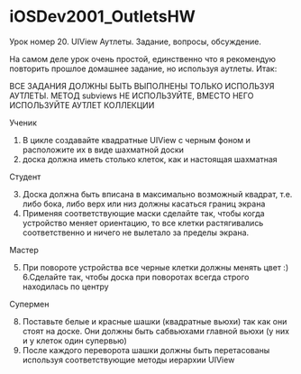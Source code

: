 # iOSDev2001_OutletsHW

Урок номер 20. UIView Аутлеты. Задание, вопросы, обсуждение.

На самом деле урок очень простой, единственно что я рекомендую повторить прошлое домашнее задание, но используя аутлеты. Итак:

ВСЕ ЗАДАНИЯ ДОЛЖНЫ БЫТЬ ВЫПОЛНЕНЫ ТОЛЬКО ИСПОЛЬЗУЯ АУТЛЕТЫ.
МЕТОД subviews НЕ ИСПОЛЬЗУЙТЕ, ВМЕСТО НЕГО ИСПОЛЬЗУЙТЕ АУТЛЕТ КОЛЛЕКЦИИ 

Ученик

1. В цикле создавайте квадратные UIView с черным фоном и расположите их в виде шахматной доски 
2. доска должна иметь столько клеток, как и настоящая шахматная

Студент

3. Доска должна быть вписана в максимально возможный квадрат, т.е. либо бока, либо верх или низ должны касаться границ экрана
4. Применяя соответствующие маски сделайте так, чтобы когда устройство меняет ориентацию, то все клетки растягивались соответственно и ничего не вылетало за пределы экрана.

Мастер 

5. При повороте устройства все черные клетки должны менять цвет :)
6.Сделайте так, чтобы доска при поворотах всегда строго находилась по центру

Супермен

8. Поставьте белые и красные шашки (квадратные вьюхи) так как они стоят на доске. Они должны быть сабвьюхами главной вьюхи (у них и у клеток один супервью)
9. После каждого переворота шашки должны быть перетасованы используя соответствующие методы иерархии UIView
